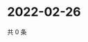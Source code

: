 # 2022-02-26

共 0 条

<!-- BEGIN WEIBO -->
<!-- 最后更新时间 Sat Feb 26 2022 09:52:32 GMT+0800 (China Standard Time) -->

<!-- END WEIBO -->
